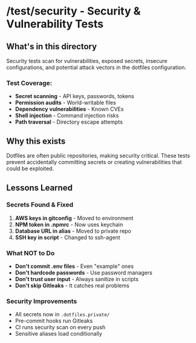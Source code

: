 # /test/security - Security & Vulnerability Tests

## What's in this directory

Security tests scan for vulnerabilities, exposed secrets, insecure configurations, and potential attack vectors in the dotfiles configuration.

### Test Coverage:

- **Secret scanning** - API keys, passwords, tokens
- **Permission audits** - World-writable files
- **Dependency vulnerabilities** - Known CVEs
- **Shell injection** - Command injection risks
- **Path traversal** - Directory escape attempts

## Why this exists

Dotfiles are often public repositories, making security critical. These tests prevent accidentally committing secrets or creating vulnerabilities that could be exploited.

## Lessons Learned

### Secrets Found & Fixed

1. **AWS keys in gitconfig** - Moved to environment
2. **NPM token in .npmrc** - Now uses keychain
3. **Database URL in alias** - Moved to private repo
4. **SSH key in script** - Changed to ssh-agent

### What NOT to Do

- **Don't commit .env files** - Even "example" ones
- **Don't hardcode passwords** - Use password managers
- **Don't trust user input** - Always sanitize in scripts
- **Don't skip Gitleaks** - It catches real problems

### Security Improvements

- All secrets now in `.dotfiles.private/`
- Pre-commit hooks run Gitleaks
- CI runs security scan on every push
- Sensitive aliases load conditionally
